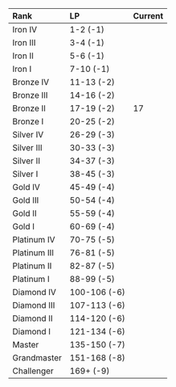 | Rank         | LP           | Current |
| :---         | :---         | :---    |
| Iron IV      | 1-2 (-1)     |         |
| Iron III     | 3-4 (-1)     |         |
| Iron II      | 5-6 (-1)     |         |
| Iron I       | 7-10 (-1)    |         |
| Bronze IV    | 11-13 (-2)   |         |
| Bronze III   | 14-16 (-2)   |         |
| Bronze II    | 17-19 (-2)   | 17      |
| Bronze I     | 20-25 (-2)   |         |
| Silver IV    | 26-29 (-3)   |         |
| Silver III   | 30-33 (-3)   |         |
| Silver II    | 34-37 (-3)   |         |
| Silver I     | 38-45 (-3)   |         |
| Gold IV      | 45-49 (-4)   |         |
| Gold III     | 50-54 (-4)   |         |
| Gold II      | 55-59 (-4)   |         |
| Gold I       | 60-69 (-4)   |         |
| Platinum IV  | 70-75 (-5)   |         |
| Platinum III | 76-81 (-5)   |         |
| Platinum II  | 82-87 (-5)   |         |
| Platinum I   | 88-99 (-5)   |         |
| Diamond IV   | 100-106 (-6) |         |
| Diamond III  | 107-113 (-6) |         |
| Diamond II   | 114-120 (-6) |         |
| Diamond I    | 121-134 (-6) |         |
| Master       | 135-150 (-7) |         |
| Grandmaster  | 151-168 (-8) |         |
| Challenger   | 169+ (-9)    |         |
